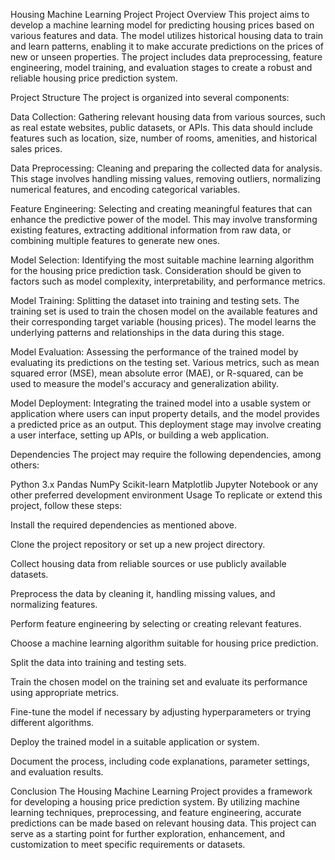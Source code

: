 Housing Machine Learning Project
Project Overview
This project aims to develop a machine learning model for predicting housing prices based on various features and data. The model utilizes historical housing data to train and learn patterns, enabling it to make accurate predictions on the prices of new or unseen properties. The project includes data preprocessing, feature engineering, model training, and evaluation stages to create a robust and reliable housing price prediction system.

Project Structure
The project is organized into several components:

Data Collection: Gathering relevant housing data from various sources, such as real estate websites, public datasets, or APIs. This data should include features such as location, size, number of rooms, amenities, and historical sales prices.

Data Preprocessing: Cleaning and preparing the collected data for analysis. This stage involves handling missing values, removing outliers, normalizing numerical features, and encoding categorical variables.

Feature Engineering: Selecting and creating meaningful features that can enhance the predictive power of the model. This may involve transforming existing features, extracting additional information from raw data, or combining multiple features to generate new ones.

Model Selection: Identifying the most suitable machine learning algorithm for the housing price prediction task. Consideration should be given to factors such as model complexity, interpretability, and performance metrics.

Model Training: Splitting the dataset into training and testing sets. The training set is used to train the chosen model on the available features and their corresponding target variable (housing prices). The model learns the underlying patterns and relationships in the data during this stage.

Model Evaluation: Assessing the performance of the trained model by evaluating its predictions on the testing set. Various metrics, such as mean squared error (MSE), mean absolute error (MAE), or R-squared, can be used to measure the model's accuracy and generalization ability.

Model Deployment: Integrating the trained model into a usable system or application where users can input property details, and the model provides a predicted price as an output. This deployment stage may involve creating a user interface, setting up APIs, or building a web application.

Dependencies
The project may require the following dependencies, among others:

Python 3.x
Pandas
NumPy
Scikit-learn
Matplotlib
Jupyter Notebook or any other preferred development environment
Usage
To replicate or extend this project, follow these steps:

Install the required dependencies as mentioned above.

Clone the project repository or set up a new project directory.

Collect housing data from reliable sources or use publicly available datasets.

Preprocess the data by cleaning it, handling missing values, and normalizing features.

Perform feature engineering by selecting or creating relevant features.

Choose a machine learning algorithm suitable for housing price prediction.

Split the data into training and testing sets.

Train the chosen model on the training set and evaluate its performance using appropriate metrics.

Fine-tune the model if necessary by adjusting hyperparameters or trying different algorithms.

Deploy the trained model in a suitable application or system.

Document the process, including code explanations, parameter settings, and evaluation results.

Conclusion
The Housing Machine Learning Project provides a framework for developing a housing price prediction system. By utilizing machine learning techniques, preprocessing, and feature engineering, accurate predictions can be made based on relevant housing data. This project can serve as a starting point for further exploration, enhancement, and customization to meet specific requirements or datasets.
